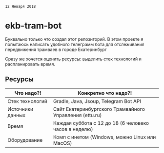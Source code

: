 `12 Января 2018`
# ekb-tram-bot
Буквально только что создал этот репозиторий.
В этом проекте я попытаюсь написать удобного телеграмм бота для отслеживания передвижения трамваев в городе Екатеринбург

Сразу же хочется оценить ресурсы: выделить стек технологий и распланировать время.
## Ресурсы
Что надо?!|Конкретно что надо?!
-|-
Стек технологий | Gradle, Java, Jsoup, Telegram Bot API
Источники данных | Сайт Екатеринбургского Трамвайного Управления (ettu.ru)
Время | Каждая суббота с 12 до 18 (6 человеко часов в неделю)
Оборудование | Комп с инетом (Windows, можно Linux или MacOS)
